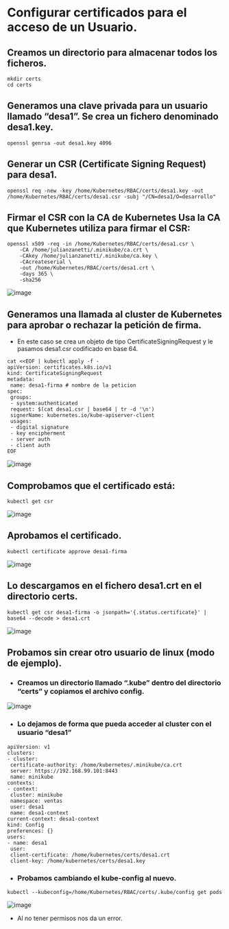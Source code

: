 # Configurar certificados para el acceso de un Usuario.
## Creamos un directorio para almacenar todos los ficheros.
```
mkdir certs
cd certs
```

##  Generamos una clave privada para un usuario llamado “desa1”. Se crea un fichero denominado desa1.key.
```
openssl genrsa -out desa1.key 4096
```

## Generar un CSR (Certificate Signing Request) para desa1.
```
openssl req -new -key /home/Kubernetes/RBAC/certs/desa1.key -out /home/Kubernetes/RBAC/certs/desa1.csr -subj "/CN=desa1/O=desarrollo"
```

##  Firmar el CSR con la CA de Kubernetes Usa la CA que Kubernetes utiliza para firmar el CSR:
```
openssl x509 -req -in /home/Kubernetes/RBAC/certs/desa1.csr \
    -CA /home/julianzanetti/.minikube/ca.crt \
    -CAkey /home/julianzanetti/.minikube/ca.key \
    -CAcreateserial \
    -out /home/Kubernetes/RBAC/certs/desa1.crt \
    -days 365 \
    -sha256
```
![image](https://github.com/user-attachments/assets/bd84e88e-b7ba-4b81-a690-feebfd97fcb3)

## Generamos una llamada al cluster de Kubernetes para aprobar o rechazar la petición de firma.
- En este caso se crea un objeto de tipo CertificateSigningRequest y le pasamos desa1.csr codificado en base 64.
```
cat <<EOF | kubectl apply -f -
apiVersion: certificates.k8s.io/v1
kind: CertificateSigningRequest 
metadata:
 name: desa1-firma # nombre de la peticion
spec:
 groups:
 - system:authenticated
 request: $(cat desa1.csr | base64 | tr -d '\n')
 signerName: kubernetes.io/kube-apiserver-client
 usages:
 - digital signature
 - key encipherment
 - server auth
 - client auth
EOF
```
![image](https://github.com/user-attachments/assets/c7196ead-47bd-452a-975e-9f4fb6d4669a)

## Comprobamos que el certificado está:
```
kubectl get csr
```
![image](https://github.com/user-attachments/assets/4f33f4d6-ef1a-4aa9-980a-5f4f1a42573a)

## Aprobamos el certificado.
```
kubectl certificate approve desa1-firma
```
![image](https://github.com/user-attachments/assets/a7fe078c-1c69-4cd0-9edc-fa6ff1ec8e5d)

## Lo descargamos en el fichero desa1.crt en el directorio certs.
```
kubectl get csr desa1-firma -o jsonpath='{.status.certificate}' | base64 --decode > desa1.crt
```
![image](https://github.com/user-attachments/assets/82937dbf-9457-4d34-9c8a-15b7ab952a1d)

## Probamos sin crear otro usuario de linux (modo de ejemplo).
- ### Creamos un directorio llamado “.kube” dentro del directorio “certs” y copiamos el archivo config.
![image](https://github.com/user-attachments/assets/89d3c453-f0c4-4338-bc9a-cb0fa33dd063)

- ### Lo dejamos de forma que pueda acceder al cluster con el usuario “desa1”
```
apiVersion: v1
clusters:
- cluster:
 certificate-authority: /home/kubernetes/.minikube/ca.crt
 server: https://192.168.99.101:8443
 name: minikube
contexts:
- context:
 cluster: minikube
 namespace: ventas
 user: desa1
 name: desa1-context
current-context: desa1-context
kind: Config
preferences: {}
users:
- name: desa1
 user:
 client-certificate: /home/kubernetes/certs/desa1.crt
 client-key: /home/kubernetes/certs/desa1.key
```

- ### Probamos cambiando el kube-config al nuevo.
```
kubectl --kubeconfig=/home/Kubernetes/RBAC/certs/.kube/config get pods
```
![image](https://github.com/user-attachments/assets/65df58d7-f7f1-4ba3-8e1a-55897aa4e7cd)

- Al no tener permisos nos da un error.
